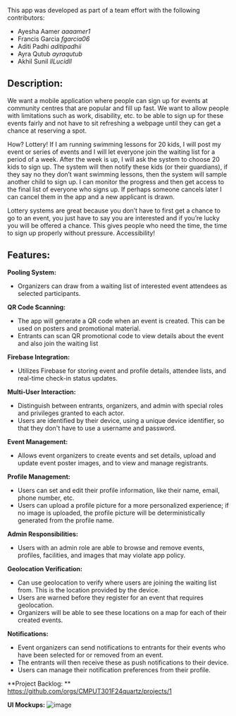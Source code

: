 This app was developed as part of a team effort with the following contributors:
- Ayesha Aamer *aaaamer1*
- Francis Garcia *fgarcia06*
- Aditi Padhi *aditipadhii*
- Ayra Qutub *ayraqutub* 
- Akhil Sunil *llLucidll*


## Description:
We want a mobile application where people can sign up for events at community centres that are popular and fill up fast. We want to allow people with limitations such as work, disability, etc. to be able to sign up for these events fairly and not have to sit refreshing a webpage until they can get a chance at reserving a spot.

How? Lottery! If I am running swimming lessons for 20 kids, I will post my event or series of events and I will let everyone join the waiting list for a period of a week. After the week is up, I will ask the system to choose 20 kids to sign up. The system will then notify these kids (or their guardians), if they say no they don’t want swimming lessons, then the system will sample another child to sign up. I can monitor the progress and then get access to the final list of everyone who signs up. If perhaps someone cancels later I can cancel them in the app and a new applicant is drawn.

Lottery systems are great because you don’t have to first get a chance to go to an event, you just have to say you are interested and if you’re lucky you will be offered a chance. This gives people who need the time, the time to sign up properly without pressure. Accessibility!


## Features:
**Pooling System:**
- Organizers can draw from a waiting list of interested event attendees as selected participants.

**QR Code Scanning:**
- The app will generate a QR code when an event is created. This can be used on posters and promotional material.
- Entrants can scan QR promotional code to view details about the event and also join the waiting list

**Firebase Integration:**
- Utilizes Firebase for storing event and profile details, attendee lists, and real-time check-in status updates.

**Multi-User Interaction:**
- Distinguish between entrants, organizers, and admin with special roles and privileges granted to each actor.
- Users are identified by their device, using a unique device identifier, so that they don't have to use a username and password.

**Event Management:**
- Allows event organizers to create events and set details, upload and update event poster images, and to view and manage registrants.

**Profile Management:**
- Users can set and edit their profile information, like their name, email, phone number, etc.
- Users can upload a profile picture for a more personalized experience; if no image is uploaded, the profile picture will be deterministically generated from the profile name.

**Admin Responsibilities:**
- Users with an admin role are able to browse and remove events, profiles, facilities, and images that may violate app policy.

**Geolocation Verification:**
- Can use geolocation to verify where users are joining the waiting list from. This is the location provided by the device.
- Users are warned before they register for an event that requires geolocation.
- Organizers will be able to see these locations on a map for each of their created events.

**Notifications:**
- Event organizers can send notifications to entrants for their events who have been selected for or removed from an event.
- The entrants will then receive these as push notifications to their device. 
- Users can manage their notification preferences from their profile.


**Project Backlog: **
https://github.com/orgs/CMPUT301F24quartz/projects/1



**UI Mockups:**
![image](https://github.com/user-attachments/assets/75978685-9878-4a16-b9cb-aa6bce01100c)
